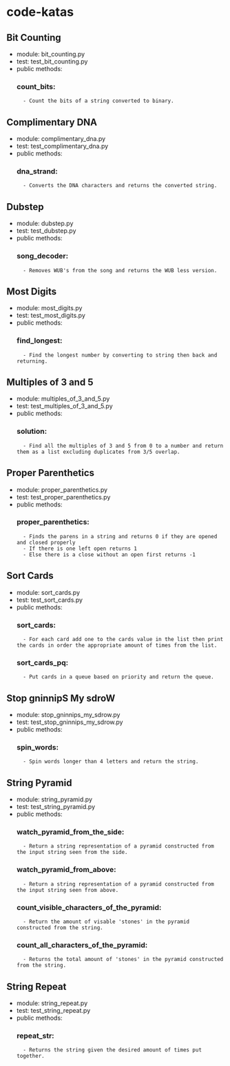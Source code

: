 # code-katas

## Bit Counting
- module: bit_counting.py
- test: test_bit_counting.py
- public methods:
    ### count_bits:
        - Count the bits of a string converted to binary.
        
## Complimentary DNA
- module: complimentary_dna.py
- test: test_complimentary_dna.py
- public methods:
    ### dna_strand:
        - Converts the DNA characters and returns the converted string.
        
## Dubstep
- module: dubstep.py
- test: test_dubstep.py
- public methods:
    ### song_decoder:
        - Removes WUB's from the song and returns the WUB less version.

## Most Digits
- module: most_digits.py
- test: test_most_digits.py
- public methods:
    ### find_longest:
        - Find the longest number by converting to string then back and returning.
        
## Multiples of 3 and 5
- module: multiples_of_3_and_5.py
- test: test_multiples_of_3_and_5.py
- public methods:
    ### solution:
        - Find all the multiples of 3 and 5 from 0 to a number and return them as a list excluding duplicates from 3/5 overlap.
        
## Proper Parenthetics
- module: proper_parenthetics.py
- test: test_proper_parenthetics.py
- public methods: 
    ### proper_parenthetics:
        - Finds the parens in a string and returns 0 if they are opened and closed properly
        - If there is one left open returns 1
        - Else there is a close without an open first returns -1
        
## Sort Cards
- module: sort_cards.py
- test: test_sort_cards.py
- public methods:
    ### sort_cards:
        - For each card add one to the cards value in the list then print the cards in order the appropriate amount of times from the list.
    ### sort_cards_pq:
        - Put cards in a queue based on priority and return the queue.
        
## Stop gninnipS My sdroW
- module: stop_gninnips_my_sdrow.py
- test: test_stop_gninnips_my_sdrow.py
- public methods:
    ### spin_words:
        - Spin words longer than 4 letters and return the string.
        
## String Pyramid
- module: string_pyramid.py
- test: test_string_pyramid.py
- public methods:
    ### watch_pyramid_from_the_side:
        - Return a string representation of a pyramid constructed from the input string seen from the side.
    ### watch_pyramid_from_above:
        - Return a string representation of a pyramid constructed from the input string seen from above.
    ### count_visible_characters_of_the_pyramid:
        - Return the amount of visable 'stones' in the pyramid constructed from the string.
    ### count_all_characters_of_the_pyramid:
        - Returns the total amount of 'stones' in the pyramid constructed from the string.

## String Repeat
- module: string_repeat.py
- test: test_string_repeat.py
- public methods:
    ### repeat_str:
        - Returns the string given the desired amount of times put together.


